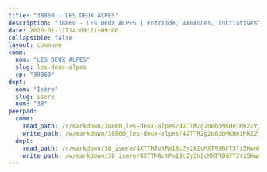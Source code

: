 ```yaml
---
title: "38860 - LES DEUX ALPES"
description: "38860 - LES DEUX ALPES | Entraide, Annonces, Initiatives"
date: 2020-01-11T14:09:21+09:00
collapsible: false
layout: commune
comm:
  nom: "LES DEUX ALPES"
  slug: les-deux-alpes
  cp: "38860"
dept:
  nom: "Isère"
  slug: isere
  num: "38"
peerpad:
  comm:
    read_path: /r/markdown/38860_les-deux-alpes/4XTTM2g2o6bbMKHeiMkZ2YjPgBJh1GhE9RwfrPBSkh74fyoED
    write_path: /w/markdown/38860_les-deux-alpes/4XTTM2g2o6bbMKHeiMkZ2YjPgBJh1GhE9RwfrPBSkh74fyoED-K3TgTx8UcdaG2tq1v6qQCPwfxejoGMgtFrAC6nQD84GNEwLQ67jkgKbScNg4HpPmJWG4qHHWJpf1rpYCqmp1TSx2EWWi9Dw2KN5jwRJaSaHsGN4ygBtXUtg3AvSn6TUUupTZbYnR
  dept:
    read_path: /r/markdown/38_isere/4XTTM8oYPm18cZy2hZcMXTR9BYT3Yi5KwnFvpXu1TXaRq7Q3V
    write_path: /w/markdown/38_isere/4XTTM8oYPm18cZy2hZcMXTR9BYT3Yi5KwnFvpXu1TXaRq7Q3V-K3TgUoSzs2JpJwfbzBvgU8N95mHo7JXz7NbEctNRM3EDb2iYHA4maKm3pRQwmboULLPnLFTEhRgTawPTWpmxTxKbTwDgAEzA9tUHjpudQTWdKWfdVSegAo77eCwhXTaVG7AyUZEs
---
```


